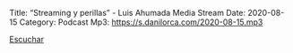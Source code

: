 Title: “Streaming y perillas” -  Luis Ahumada Media Stream
Date: 2020-08-15
Category: Podcast
Mp3: https://s.danilorca.com/2020-08-15.mp3

<a href="https://s.danilorca.com/2020-08-15.mp3" type="audio/mpeg">
Escuchar
</a>
